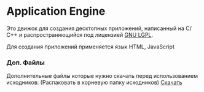 # Application Engine
Это движок для создания десктопных приложений, написанный на C/С++ и распространяющийся под лицензией [GNU LGPL](https://ru.wikipedia.org/wiki/GNU_Lesser_General_Public_License). 

Для создания приложений применяется язык HTML, JavaScript

### Доп. Файлы
Дополнительные файлы которые нужно скачать 
перед использованием исходников: (Распаковать в корневую папку исходников)
[Скачать](https://drive.google.com/open?id=1TuUWqvQMzL-lRgb12ZnVHUKk_GBIcRKa)
